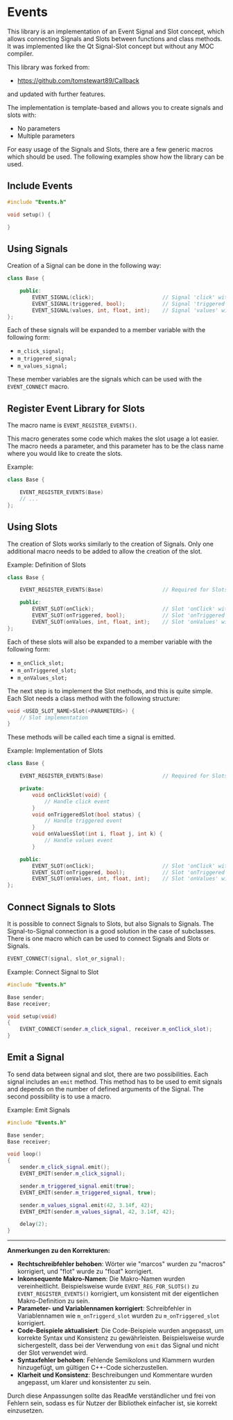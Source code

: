 # Events

This library is an implementation of an Event Signal and Slot concept, which allows connecting Signals and Slots between functions and class methods. It was implemented like the Qt Signal-Slot concept but without any MOC compiler.

This library was forked from:

- https://github.com/tomstewart89/Callback

and updated with further features.

The implementation is template-based and allows you to create signals and slots with:

- No parameters
- Multiple parameters

For easy usage of the Signals and Slots, there are a few generic macros which should be used. The following examples show how the library can be used.

## Include Events

```c++
#include "Events.h"

void setup() {

}
```

## Using Signals

Creation of a Signal can be done in the following way:

```c++
class Base {

    public:
        EVENT_SIGNAL(click);                      // Signal 'click' without any parameters
        EVENT_SIGNAL(triggered, bool);            // Signal 'triggered' with one parameter
        EVENT_SIGNAL(values, int, float, int);    // Signal 'values' with three parameters
};
```

Each of these signals will be expanded to a member variable with the following form:

- `m_click_signal;`
- `m_triggered_signal;`
- `m_values_signal;`

These member variables are the signals which can be used with the `EVENT_CONNECT` macro.

## Register Event Library for Slots

The macro name is `EVENT_REGISTER_EVENTS()`.

This macro generates some code which makes the slot usage a lot easier. The macro needs a parameter, and this parameter has to be the class name where you would like to create the slots.

Example:

```c++
class Base {

    EVENT_REGISTER_EVENTS(Base)
    // ...
};
```

## Using Slots

The creation of Slots works similarly to the creation of Signals. Only one additional macro needs to be added to allow the creation of the slot.

Example: Definition of Slots

```c++
class Base {

    EVENT_REGISTER_EVENTS(Base)                   // Required for Slots!!!!

    public:
        EVENT_SLOT(onClick);                      // Slot 'onClick' without any parameters
        EVENT_SLOT(onTriggered, bool);            // Slot 'onTriggered' with one parameter
        EVENT_SLOT(onValues, int, float, int);    // Slot 'onValues' with three parameters
};
```

Each of these slots will also be expanded to a member variable with the following form:

- `m_onClick_slot;`
- `m_onTriggered_slot;`
- `m_onValues_slot;`

The next step is to implement the Slot methods, and this is quite simple. Each Slot needs a class method with the following structure:

```c++
void <USED_SLOT_NAME>Slot(<PARAMETERS>) {
    // Slot implementation
}
```

These methods will be called each time a signal is emitted.

Example: Implementation of Slots

```c++
class Base {

    EVENT_REGISTER_EVENTS(Base)                   // Required for Slots!!!!

    private:
        void onClickSlot(void) {
            // Handle click event
        }
        void onTriggeredSlot(bool status) {
            // Handle triggered event
        }
        void onValuesSlot(int i, float j, int k) {
            // Handle values event
        }

    public:
        EVENT_SLOT(onClick);                      // Slot 'onClick' without any parameters
        EVENT_SLOT(onTriggered, bool);            // Slot 'onTriggered' with one parameter
        EVENT_SLOT(onValues, int, float, int);    // Slot 'onValues' with three parameters
};
```

## Connect Signals to Slots

It is possible to connect Signals to Slots, but also Signals to Signals. The Signal-to-Signal connection is a good solution in the case of subclasses. There is one macro which can be used to connect Signals and Slots or Signals.

```c++
EVENT_CONNECT(signal, slot_or_signal);
```

Example: Connect Signal to Slot

```c++
#include "Events.h"

Base sender;
Base receiver;

void setup(void)
{
    EVENT_CONNECT(sender.m_click_signal, receiver.m_onClick_slot);
}
```

## Emit a Signal

To send data between signal and slot, there are two possibilities. Each signal includes an `emit` method. This method has to be used to emit signals and depends on the number of defined arguments of the Signal. The second possibility is to use a macro.

Example: Emit Signals

```c++
#include "Events.h"

Base sender;
Base receiver;

void loop()
{
    sender.m_click_signal.emit();
    EVENT_EMIT(sender.m_click_signal);

    sender.m_triggered_signal.emit(true);
    EVENT_EMIT(sender.m_triggered_signal, true);

    sender.m_values_signal.emit(42, 3.14f, 42);
    EVENT_EMIT(sender.m_values_signal, 42, 3.14f, 42);

    delay(2);
}
```

---

**Anmerkungen zu den Korrekturen:**

- **Rechtschreibfehler behoben**: Wörter wie "marcos" wurden zu "macros" korrigiert, und "flot" wurde zu "float" korrigiert.
- **Inkonsequente Makro-Namen**: Die Makro-Namen wurden vereinheitlicht. Beispielsweise wurde `EVENT_REG_FOR_SLOTS()` zu `EVENT_REGISTER_EVENTS()` korrigiert, um konsistent mit der eigentlichen Makro-Definition zu sein.
- **Parameter- und Variablennamen korrigiert**: Schreibfehler in Variablennamen wie `m_onTriggerd_slot` wurden zu `m_onTriggered_slot` korrigiert.
- **Code-Beispiele aktualisiert**: Die Code-Beispiele wurden angepasst, um korrekte Syntax und Konsistenz zu gewährleisten. Beispielsweise wurde sichergestellt, dass bei der Verwendung von `emit` das Signal und nicht der Slot verwendet wird.
- **Syntaxfehler behoben**: Fehlende Semikolons und Klammern wurden hinzugefügt, um gültigen C++-Code sicherzustellen.
- **Klarheit und Konsistenz**: Beschreibungen und Kommentare wurden angepasst, um klarer und konsistenter zu sein.

Durch diese Anpassungen sollte das ReadMe verständlicher und frei von Fehlern sein, sodass es für Nutzer der Bibliothek einfacher ist, sie korrekt einzusetzen.